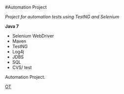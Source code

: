 
#Automation Project

*Project for automation tests using TestNG and Selenium*

**Java 7**

* Selenium WebDriver
* Maven
* TestNG
* Log4j
* JDBS
* SQL
* CVS/ test

Automation Project. 

[OT](https://github.com/olgaviol4ik)